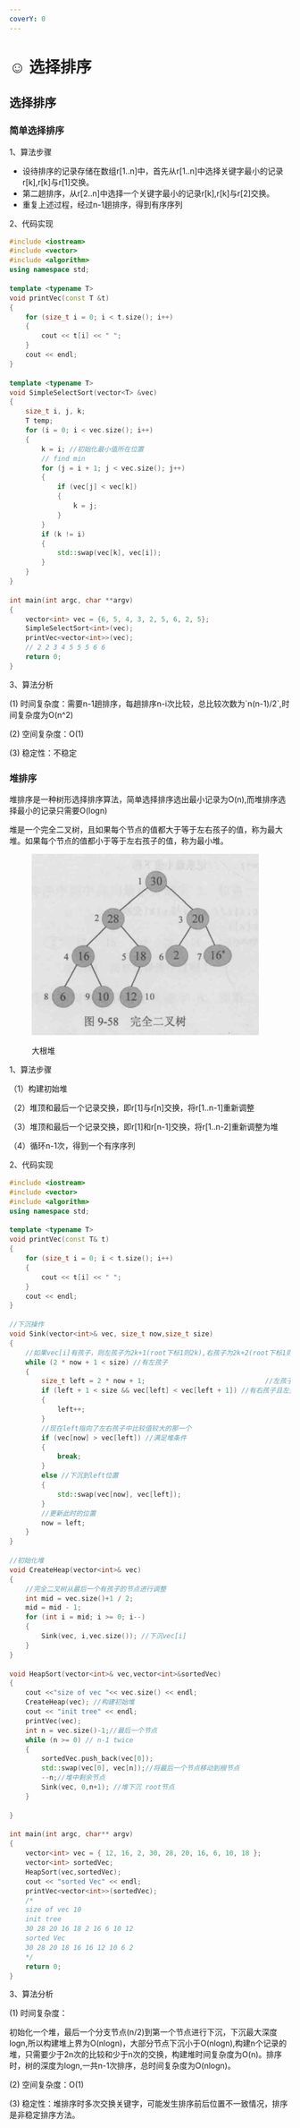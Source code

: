 ```yaml
---
coverY: 0
---
```


# ☺ 选择排序

## 选择排序

### 简单选择排序

1、算法步骤

* 设待排序的记录存储在数组r\[1..n]中，首先从r\[1..n]中选择关键字最小的记录r\[k],r\[k]与r\[1]交换。
* 第二趟排序，从r\[2..n]中选择一个关键字最小的记录r\[k],r\[k]与r\[2]交换。
* 重复上述过程，经过n-1趟排序，得到有序序列

2、代码实现

```cpp
#include <iostream>
#include <vector>
#include <algorithm>
using namespace std;

template <typename T>
void printVec(const T &t)
{
    for (size_t i = 0; i < t.size(); i++)
    {
        cout << t[i] << " ";
    }
    cout << endl;
}

template <typename T>
void SimpleSelectSort(vector<T> &vec)
{
    size_t i, j, k;
    T temp;
    for (i = 0; i < vec.size(); i++)
    {
        k = i; //初始化最小值所在位置
        // find min
        for (j = i + 1; j < vec.size(); j++)
        {
            if (vec[j] < vec[k])
            {
                k = j;
            }
        }
        if (k != i)
        {
            std::swap(vec[k], vec[i]);
        }
    }
}

int main(int argc, char **argv)
{
    vector<int> vec = {6, 5, 4, 3, 2, 5, 6, 2, 5};
    SimpleSelectSort<int>(vec);
    printVec<vector<int>>(vec);
    // 2 2 3 4 5 5 5 6 6
    return 0;
}
```

3、算法分析

(1) 时间复杂度：需要n-1趟排序，每趟排序n-i次比较，总比较次数为\`n(n-1)/2\`,时间复杂度为O(n^2)

(2) 空间复杂度：O(1)

(3) 稳定性：不稳定

### &#x20;堆排序

堆排序是一种树形选择排序算法，简单选择排序选出最小记录为O(n),而堆排序选择最小的记录只需要O(logn)

堆是一个完全二叉树，且如果每个节点的值都大于等于左右孩子的值，称为最大堆。如果每个节点的值都小于等于左右孩子的值，称为最小堆。

<figure><img src="../../../.gitbook/assets/image (3).png" alt=""><figcaption><p>大根堆</p></figcaption></figure>

1、算法步骤

（1）构建初始堆

（2）堆顶和最后一个记录交换，即r\[1]与r\[n]交换，将r\[1..n-1]重新调整

（3）堆顶和最后一个记录交换，即r\[1]和r\[n-1]交换，将r\[1..n-2]重新调整为堆

（4）循环n-1次，得到一个有序序列

2、代码实现

```cpp
#include <iostream>
#include <vector>
#include <algorithm>
using namespace std;

template <typename T>
void printVec(const T& t)
{
    for (size_t i = 0; i < t.size(); i++)
    {
        cout << t[i] << " ";
    }
    cout << endl;
}

//下沉操作
void Sink(vector<int>& vec, size_t now,size_t size)
{
    //如果vec[i]有孩子，则左孩子为2k+1(root下标1则2k),右孩子为2k+2(root下标1则2k)
    while (2 * now + 1 < size) //有左孩子
    {
        size_t left = 2 * now + 1;                              //左孩子下标
        if (left + 1 < size && vec[left] < vec[left + 1]) //有右孩子且左孩子小于右孩子
        {
            left++;
        }
        //现在left指向了左右孩子中比较值较大的那一个
        if (vec[now] > vec[left]) //满足堆条件
        {
            break;
        }
        else //下沉到left位置
        {
            std::swap(vec[now], vec[left]);
        }
        //更新此时的位置
        now = left;
    }
}

//初始化堆
void CreateHeap(vector<int>& vec)
{
    //完全二叉树从最后一个有孩子的节点进行调整
    int mid = vec.size()+1 / 2;
    mid = mid - 1;
    for (int i = mid; i >= 0; i--)
    {
        Sink(vec, i,vec.size()); //下沉vec[i]
    }
}

void HeapSort(vector<int>& vec,vector<int>&sortedVec)
{
    cout <<"size of vec "<< vec.size() << endl;
    CreateHeap(vec); //构建初始堆
    cout << "init tree" << endl;
    printVec(vec);
    int n = vec.size()-1;//最后一个节点
    while (n >= 0) // n-1 twice
    {
        sortedVec.push_back(vec[0]);
        std::swap(vec[0], vec[n]);//将最后一个节点移动到根节点
        --n;//堆中剩余节点
        Sink(vec, 0,n+1); //堆下沉 root节点
    }

}

int main(int argc, char** argv)
{
    vector<int> vec = { 12, 16, 2, 30, 28, 20, 16, 6, 10, 18 };
    vector<int> sortedVec;
    HeapSort(vec,sortedVec);
    cout << "sorted Vec" << endl;
    printVec<vector<int>>(sortedVec);
    /*
    size of vec 10
    init tree
    30 28 20 16 18 2 16 6 10 12
    sorted Vec
    30 28 20 18 16 16 12 10 6 2
    */
    return 0;
}
```

3、算法分析

(1) 时间复杂度：

&#x20;        初始化一个堆，最后一个分支节点(n/2)到第一个节点进行下沉，下沉最大深度logn,所以构建堆上界为O(nlogn)，大部分节点下沉小于O(nlogn),构建n个记录的堆，只需要少于2n次的比较和少于n次的交换，构建堆时间复杂度为O(n)。排序时，树的深度为logn,一共n-1次排序，总时间复杂度为O(nlogn)。

(2) 空间复杂度：O(1)

(3) 稳定性：堆排序时多次交换关键字，可能发生排序前后位置不一致情况，排序是非稳定排序方法。
